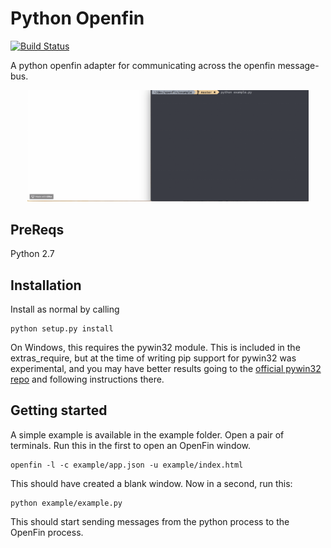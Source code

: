 # Python Openfin

[![Build Status](https://travis-ci.com/jpmorganchase/openfin-python-adapter.svg?token=ocjHWzxvxkyiafiXyepz&branch=master)](https://travis-ci.com/jpmorganchase/openfin-python-adapter)

A python openfin adapter for communicating across the openfin message-bus. 

<div style="text-align:center;">
  <img style="max-width: 450px; margin: 0 auto;" src="example.gif">
</div>

## PreReqs

Python 2.7

## Installation

Install as normal by calling 

    python setup.py install

On Windows, this requires the pywin32 module. This is
included in the extras_require, but at the time of writing pip support for pywin32 was experimental, and you may have better
results going to the [official pywin32 repo](https://github.com/mhammond/pywin32) and following instructions there.

## Getting started

A simple example is available in the example folder. Open a pair of terminals. Run this in the first to open an OpenFin window.

    openfin -l -c example/app.json -u example/index.html

This should have created a blank window. Now in a second, run this:

    python example/example.py

This should start sending messages from the python process to the OpenFin process.

